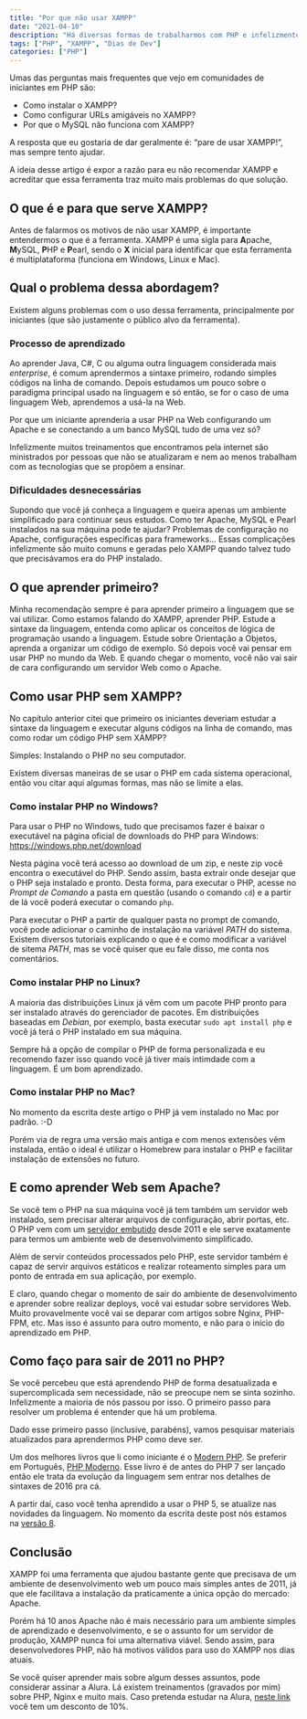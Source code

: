```yaml
---
title: "Por que não usar XAMPP"
date: "2021-04-10"
description: "Há diversas formas de trabalharmos com PHP e infelizmente uma das mais ensinadas é através do XAMPP. Neste artigo vamos resopnder a pergunta “Por que não usar XAMPP?”"
tags: ["PHP", "XAMPP", "Dias de Dev"]
categories: ["PHP"]
---
```

Umas das perguntas mais frequentes que vejo em comunidades de iniciantes em PHP são:
- Como instalar o XAMPP?
- Como configurar URLs amigáveis no XAMPP?
- Por que o MySQL não funciona com XAMPP?

A resposta que eu gostaria de dar geralmente é: “pare de usar XAMPP!”, mas sempre tento ajudar.

A ideia desse artigo é expor a razão para eu não recomendar XAMPP e acreditar que essa ferramenta traz muito mais
problemas do que solução.

## O que é e para que serve XAMPP?

Antes de falarmos os motivos de não usar XAMPP, é importante entendermos o que é a ferramenta. XAMPP é uma sigla para
**A**pache, **M**ySQL, **P**HP e **P**earl, sendo o **X** inicial para identificar que esta ferramenta é multiplataforma
(funciona em Windows, Linux e Mac).

<ins class="adsbygoogle"
style="display:block; text-align:center;"
data-ad-layout="in-article"
data-ad-format="fluid"
data-ad-client="ca-pub-8918461095244552"
data-ad-slot="2366637560"></ins>
<script>
     (adsbygoogle = window.adsbygoogle || []).push({});
</script>

## Qual o problema dessa abordagem?

Existem alguns problemas com o uso dessa ferramenta, principalmente por iniciantes (que são justamente o público alvo da
ferramenta).

### Processo de aprendizado

Ao aprender Java, C#, C ou alguma outra linguagem considerada mais _enterprise_, é comum aprendermos a sintaxe primeiro,
rodando simples códigos na linha de comando. Depois estudamos um pouco sobre o paradigma principal usado na linguagem e
só então, se for o caso de uma linguagem Web, aprendemos a usá-la na Web.

Por que um iniciante aprenderia a usar PHP na Web configurando um Apache e se conectando a um banco MySQL tudo de uma
vez só?

Infelizmente muitos treinamentos que encontramos pela internet são ministrados por pessoas que não se atualizaram e nem
ao menos trabalham com as tecnologias que se propõem a ensinar.

### Dificuldades desnecessárias

Supondo que você já conheça a linguagem e queira apenas um ambiente simplificado para continuar seus estudos. Como ter
Apache, MySQL e Pearl instalados na sua máquina pode te ajudar? Problemas de configuração no Apache, configurações
específicas para frameworks… Essas complicações infelizmente são muito comuns e geradas pelo XAMPP quando talvez tudo que
precisávamos era do PHP instalado.

## O que aprender primeiro?

Minha recomendação sempre é para aprender primeiro a linguagem que se vai utilizar. Como estamos falando do XAMPP,
aprender PHP. Estude a sintaxe da linguagem, entenda como aplicar os conceitos de lógica de programação usando a
linguagem. Estude sobre Orientação a Objetos, aprenda a organizar um código de exemplo. Só depois você vai pensar em
usar PHP no mundo da Web. E quando chegar o momento, você não vai sair de cara configurando um servidor Web como o
Apache.

## Como usar PHP sem XAMPP?

No capítulo anterior citei que primeiro os iniciantes deveriam estudar a sintaxe da linguagem e executar alguns códigos
na linha de comando, mas como rodar um código PHP sem XAMPP?

Simples: Instalando o PHP no seu computador.

Existem diversas maneiras de se usar o PHP em cada sistema operacional, então vou citar aqui algumas formas, mas não se
limite a elas.

### Como instalar PHP no Windows?

Para usar o PHP no Windows, tudo que precisamos fazer é baixar o executável na página oficial de downloads do PHP para
Windows: https://windows.php.net/download

Nesta página você terá acesso ao download de um zip, e neste zip você encontra o executável do PHP. Sendo assim, basta
extrair onde desejar que o PHP seja instalado e pronto. Desta forma, para executar o PHP, acesse no _Prompt de Comando_
a pasta em questão (usando o comando `cd`) e a partir de lá você poderá executar o comando `php`.

Para executar o PHP a partir de qualquer pasta no prompt de comando, você pode adicionar o caminho de instalação na
variável _PATH_ do sistema. Existem diversos tutoriais explicando o que é e como modificar a variável de sitema _PATH_,
mas se você quiser que eu fale disso, me conta nos comentários.

### Como instalar PHP no Linux?

A maioria das distribuições Linux já vêm com um pacote PHP pronto para ser instalado através do gerenciador de pacotes.
Em distribuições baseadas em _Debian_, por exemplo, basta executar `sudo apt install php` e você já terá o PHP instalado
em sua máquina.

Sempre há a opção de compilar o PHP de forma personalizada e eu recomendo fazer isso quando você já tiver mais intimdade
com a linguagem. É um bom aprendizado.

### Como instalar PHP no Mac?

No momento da escrita deste artigo o PHP já vem instalado no Mac por padrão. :-D

Porém via de regra uma versão mais antiga e com menos extensões vêm instalada, então o ideal é utilizar o Homebrew
para instalar o PHP e facilitar instalação de extensões no futuro.

## E como aprender Web sem Apache?

Se você tem o PHP na sua máquina você já tem também um servidor web instalado, sem precisar alterar arquivos de configuração, abrir
portas, etc. O PHP vem com um [servidor embutido](https://www.php.net/manual/en/features.commandline.webserver.php)
desde 2011 e ele serve exatamente para termos um ambiente web de desenvolvimento simplificado.

Além de servir conteúdos processados pelo PHP, este servidor também é capaz de servir arquivos estáticos e realizar
roteamento simples para um ponto de entrada em sua aplicação, por exemplo.

E claro, quando chegar o momento de sair do ambiente de desenvolvimento e aprender sobre realizar deploys, você vai
estudar sobre servidores Web. Muito provavelmente você vai se deparar com artigos sobre Nginx, PHP-FPM, etc. Mas isso é
assunto para outro momento, e não para o início do aprendizado em PHP.

## Como faço para sair de 2011 no PHP?

Se você percebeu que está aprendendo PHP de forma desatualizada e supercomplicada sem necessidade, não se preocupe nem
se sinta sozinho. Infelizmente a maioria de nós passou por isso. O primeiro passo para resolver um problema é entender
que há um problema.

Dado esse primeiro passo (inclusive, parabéns), vamos pesquisar materiais atualizados para aprendermos PHP como deve ser.

Um dos melhores livros que li como iniciante é o [Modern PHP](https://amzn.to/3fTOPaF).
Se preferir em Português, [PHP Moderno](https://amzn.to/3dLk4lx). Esse livro é de antes do PHP 7 ser lançado então ele
trata da evolução da linguagem sem entrar nos detalhes de sintaxes de 2016 pra cá.

A partir daí, caso você tenha aprendido a usar o PHP 5, se atualize nas novidades da linguagem. No momento da escrita
deste post nós estamos na [versão 8](https://www.youtube.com/playlist?list=PL3j2sfzg3FPuQXklYI2LumuG7jgZsj7cK). 

## Conclusão

XAMPP foi uma ferramenta que ajudou bastante gente que precisava de um ambiente de desenvolvimento web um pouco mais
simples antes de 2011, já que ele facilitava a instalação da praticamente a única opção do mercado: Apache.

Porém há 10 anos Apache não é mais necessário para um ambiente simples de aprendizado e desenvolvimento, e se o assunto
for um servidor de produção, XAMPP nunca foi uma alternativa viável. Sendo assim, para desenvolvedores PHP, não há
motivos válidos para uso do XAMPP nos dias atuais.

Se você quiser aprender mais sobre algum desses assuntos, pode considerar assinar a Alura. Lá existem treinamentos (gravados por mim) sobre PHP, Nginx e muito mais. Caso pretenda estudar na Alura, [neste link](https://www.alura.com.br/promocao/diasdedev) você tem um desconto de 10%.
